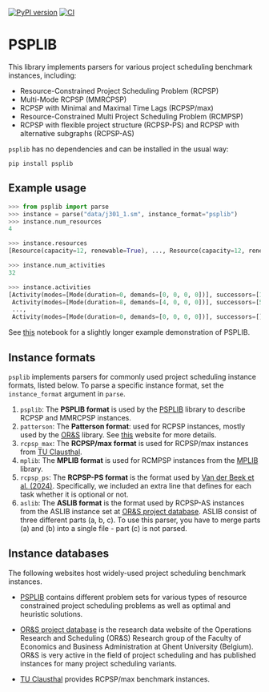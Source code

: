 [![PyPI version](https://img.shields.io/pypi/v/psplib?style=flat-square&label=PyPI)](https://pypi.org/project/psplib/)
[![CI](https://img.shields.io/github/actions/workflow/status/PyJobShop/PSPLIB/.github%2Fworkflows%2FCI.yml?branch=main&style=flat-square&logo=github&label=CI)](https://github.com/PyJobShop/PSPLIB/actions/workflows/CI.yml)

# PSPLIB

This library implements parsers for various project scheduling benchmark instances, including:
- Resource-Constrained Project Scheduling Problem (RCPSP)
- Multi-Mode RCPSP (MMRCPSP)
- RCPSP with Minimal and Maximal Time Lags (RCPSP/max)
- Resource-Constrained Multi Project Scheduling Problem (RCMPSP)
- RCPSP with flexible project structure (RCPSP-PS) and RCPSP with alternative subgraphs (RCPSP-AS)

`psplib` has no dependencies and can be installed in the usual way:

```
pip install psplib
```

## Example usage

``` python
>>> from psplib import parse
>>> instance = parse("data/j301_1.sm", instance_format="psplib") 
>>> instance.num_resources
4

>>> instance.resources
[Resource(capacity=12, renewable=True), ..., Resource(capacity=12, renewable=True)]

>>> instance.num_activities
32

>>> instance.activities
[Activity(modes=[Mode(duration=0, demands=[0, 0, 0, 0])], successors=[1, 2, 3], delays=None, name=''), 
 Activity(modes=[Mode(duration=8, demands=[4, 0, 0, 0])], successors=[5, 10, 14], delays=None, name=''),
 ...,
 Activity(modes=[Mode(duration=0, demands=[0, 0, 0, 0])], successors=[], delays=None, name='')]
```

See [this](https://github.com/PyJobShop/PSPLIB/blob/main/example.ipynb) notebook for a slightly longer example demonstration of PSPLIB.

## Instance formats

`psplib` implements parsers for commonly used project scheduling instance formats, listed below. 
To parse a specific instance format, set the `instance_format` argument in `parse`.

1. `psplib`: The **PSPLIB format** is used by the [PSPLIB](https://www.om-db.wi.tum.de/psplib/) library to describe RCPSP and MMRCPSP instances.
2. `patterson`: The **Patterson format**: used for RCPSP instances, mostly used by the [OR&S](https://www.projectmanagement.ugent.be/research/data) library. See [this](http://www.p2engine.com/p2reader/patterson_format) website for more details.
3. `rcpsp_max`: The **RCPSP/max format** is used for RCPSP/max instances from [TU Clausthal](https://www.wiwi.tu-clausthal.de/en/ueber-uns/abteilungen/betriebswirtschaftslehre-insbesondere-produktion-und-logistik/research/research-areas/project-generator-progen/max-and-psp/max-library/single-mode-project-duration-problem-rcpsp/max).
4. `mplib`: The **MPLIB format** is used for RCMPSP instances from the [MPLIB](https://www.projectmanagement.ugent.be/research/data) library.
5. `rcpsp_ps`: The **RCPSP-PS format** is the format used by [Van der Beek et al. (2024)](https://www.sciencedirect.com/science/article/pii/S0377221724008269).
Specifically, we included an extra line that defines for each task whether it is optional or not.
6. `aslib`: The **ASLIB format** is the format used by RCPSP-AS instances from the ASLIB instance set at [OR&S project database](https://www.projectmanagement.ugent.be/research/data).
ASLIB consist of three different parts (a, b, c). 
To use this parser, you have to merge parts (a) and (b) into a single file - part (c) is not parsed.

## Instance databases

The following websites host widely-used project scheduling benchmark instances.

- [PSPLIB](https://www.om-db.wi.tum.de/psplib/) contains different problem sets for various types of resource constrained project scheduling problems as well as optimal and heuristic solutions.

- [OR&S project database](https://www.projectmanagement.ugent.be/research/data) is the research data website of the Operations Research and Scheduling (OR&S) Research group of the Faculty of Economics and Business Administration at Ghent University (Belgium). OR&S is very active in the field of project scheduling and has published instances for many project scheduling variants.

- [TU Clausthal](https://www.wiwi.tu-clausthal.de/ueber-uns/abteilungen/betriebswirtschaftslehre-insbesondere-produktion-und-logistik/forschung-und-transfer/schwerpunkte/projekt-generator) provides RCPSP/max benchmark instances. 
